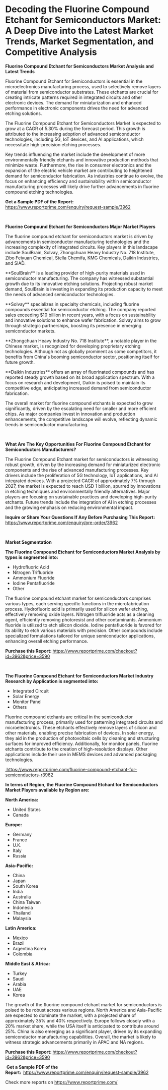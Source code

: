 <p><h1>Decoding the Fluorine Compound Etchant for Semiconductors Market: A Deep Dive into the Latest Market Trends, Market Segmentation, and Competitive Analysis</h1></p><p><strong>Fluorine Compound Etchant for Semiconductors Market Analysis and Latest Trends</strong></p>
<p><p>Fluorine Compound Etchant for Semiconductors is essential in the microelectronics manufacturing process, used to selectively remove layers of material from semiconductor substrates. These etchants are crucial for creating intricate patterns required in integrated circuits and other electronic devices. The demand for miniaturization and enhanced performance in electronic components drives the need for advanced etching solutions.</p><p>The Fluorine Compound Etchant for Semiconductors Market is expected to grow at a CAGR of 5.30% during the forecast period. This growth is attributed to the increasing adoption of advanced semiconductor technologies, including 5G, IoT devices, and AI applications, which necessitate high-precision etching processes. </p><p>Key trends influencing the market include the development of more environmentally friendly etchants and innovative production methods that minimize waste. Furthermore, the rise in consumer electronics and the expansion of the electric vehicle market are contributing to heightened demand for semiconductor fabrication. As industries continue to evolve, the focus on enhancing efficiency and sustainability within semiconductor manufacturing processes will likely drive further advancements in fluorine compound etching technologies.</p></p>
<p><strong>Get a Sample PDF of the Report:&nbsp;</strong> <a href="https://www.reportprime.com/enquiry/request-sample/3962?utm_campaign=2943&utm_medium=2&utm_source=Github&utm_content=ia&utm_term=18032025&utm_id=fluorine-compound-etchant-for-semiconductors">https://www.reportprime.com/enquiry/request-sample/3962</a></p>
<p>&nbsp;</p>
<p><strong>Fluorine Compound Etchant for Semiconductors Major Market Players</strong></p>
<p><p>The fluorine compound etchant for semiconductors market is driven by advancements in semiconductor manufacturing technologies and the increasing complexity of integrated circuits. Key players in this landscape include SoulBrain, Solvay, Zhongchuan Heavy Industry No. 718 Institute, Zibo Feiyuan Chemical, Stella Chemifa, KMG Chemicals, Daikin Industries, and SIAD.</p><p>**SoulBrain** is a leading provider of high-purity materials used in semiconductor manufacturing. The company has witnessed substantial growth due to its innovative etching solutions. Projecting robust market demand, SoulBrain is investing in expanding its production capacity to meet the needs of advanced semiconductor technologies.</p><p>**Solvay** specializes in specialty chemicals, including fluorine compounds essential for semiconductor etching. The company reported sales exceeding $10 billion in recent years, with a focus on sustainability and innovative solutions to enhance wafer fabrication. Solvay aims to grow through strategic partnerships, boosting its presence in emerging semiconductor markets.</p><p>**Zhongchuan Heavy Industry No. 718 Institute**, a notable player in the Chinese market, is recognized for developing proprietary etching technologies. Although not as globally prominent as some competitors, it benefits from China's booming semiconductor sector, positioning itself for future growth.</p><p>**Daikin Industries** offers an array of fluorinated compounds and has reported steady growth based on its broad application spectrum. With a focus on research and development, Daikin is poised to maintain its competitive edge, anticipating increased demand from semiconductor fabrication.</p><p>The overall market for fluorine compound etchants is expected to grow significantly, driven by the escalating need for smaller and more efficient chips. As major companies invest in innovation and production enhancements, the competitive landscape will evolve, reflecting dynamic trends in semiconductor manufacturing.</p></p>
<p>&nbsp;</p>
<p><strong>What Are The Key Opportunities For Fluorine Compound Etchant for Semiconductors Manufacturers?</strong></p>
<p><p>The Fluorine Compound Etchant market for semiconductors is witnessing robust growth, driven by the increasing demand for miniaturized electronic components and the rise of advanced manufacturing processes. Key drivers include the proliferation of 5G technology, IoT applications, and AI integrated devices. With a projected CAGR of approximately 7% through 2027, the market is expected to reach USD 1 billion, spurred by innovations in etching techniques and environmentally friendly alternatives. Major players are focusing on sustainable practices and developing high-purity etchants. Future trends include the integration of AI in etching processes and the growing emphasis on reducing environmental impact.</p></p>
<p><strong>Inquire or Share Your Questions If Any Before Purchasing This Report:</strong> <a href="https://www.reportprime.com/enquiry/pre-order/3962?utm_campaign=2943&utm_medium=2&utm_source=Github&utm_content=ia&utm_term=18032025&utm_id=fluorine-compound-etchant-for-semiconductors">https://www.reportprime.com/enquiry/pre-order/3962</a></p>
<p>&nbsp;</p>
<p><strong>Market Segmentation</strong></p>
<p><strong>The Fluorine Compound Etchant for Semiconductors Market Analysis by types is segmented into:</strong></p>
<p><ul><li>Hydrofluoric Acid</li><li>Nitrogen Trifluoride</li><li>Ammonium Fluoride</li><li>Iodine Pentafluoride</li><li>Other</li></ul></p>
<p><p>The fluorine compound etchant market for semiconductors comprises various types, each serving specific functions in the microfabrication process. Hydrofluoric acid is primarily used for silicon wafer etching, effectively removing oxide layers. Nitrogen trifluoride acts as a cleaning agent, efficiently removing photoresist and other contaminants. Ammonium fluoride is utilized to etch silicon dioxide. Iodine pentafluoride is favored for its ability to etch various materials with precision. Other compounds include specialized formulations tailored for unique semiconductor applications, enhancing overall etching performance.</p></p>
<p><strong>Purchase this Report:&nbsp;</strong><a href="https://www.reportprime.com/checkout?id=3962&price=3590&utm_campaign=2943&utm_medium=2&utm_source=Github&utm_content=ia&utm_term=18032025&utm_id=fluorine-compound-etchant-for-semiconductors">https://www.reportprime.com/checkout?id=3962&price=3590</a></p>
<p>&nbsp;</p>
<p><strong>The Fluorine Compound Etchant for Semiconductors Market Industry Research by Application is segmented into:</strong></p>
<p><ul><li>Integrated Circuit</li><li>Solar Energy</li><li>Monitor Panel</li><li>Others</li></ul></p>
<p><p>Fluorine compound etchants are critical in the semiconductor manufacturing process, primarily used for patterning integrated circuits and microelectronics. These etchants effectively remove layers of silicon and other materials, enabling precise fabrication of devices. In solar energy, they aid in the production of photovoltaic cells by cleaning and structuring surfaces for improved efficiency. Additionally, for monitor panels, fluorine etchants contribute to the creation of high-resolution displays. Other applications include their use in MEMS devices and advanced packaging technologies.</p></p>
<p><a href="https://www.reportprime.com/fluorine-compound-etchant-for-semiconductors-r3962?utm_campaign=2943&utm_medium=2&utm_source=Github&utm_content=ia&utm_term=18032025&utm_id=fluorine-compound-etchant-for-semiconductors">&nbsp;https://www.reportprime.com/fluorine-compound-etchant-for-semiconductors-r3962</a></p>
<p><strong>In terms of Region, the Fluorine Compound Etchant for Semiconductors Market Players available by Region are:</strong></p>
<p>
    <p> <strong> North America: </strong>
        <ul>
            <li>United States</li>
            <li>Canada</li>
        </ul>
        </p> 
    <p> <strong> Europe: </strong>
        <ul>
            <li>Germany</li>
            <li>France</li>
            <li>U.K.</li>
            <li>Italy</li>
            <li>Russia</li>
        </ul>
        </p> 
    <p> <strong> Asia-Pacific: </strong>
        <ul>
            <li>China</li>
            <li>Japan</li>
            <li>South Korea</li>
            <li>India</li>
            <li>Australia</li>
            <li>China Taiwan</li>
            <li>Indonesia</li>
            <li>Thailand</li>
            <li>Malaysia</li>
        </ul>
        </p> 
    <p> <strong> Latin America: </strong>
        <ul>
            <li>Mexico</li>
            <li>Brazil</li>
            <li>Argentina Korea</li>
            <li>Colombia</li>
        </ul>
        </p> 
    <p> <strong> Middle East & Africa: </strong>
        <ul>
            <li>Turkey</li>
            <li>Saudi</li>
            <li>Arabia</li>
            <li>UAE</li>
            <li>Korea</li>
        </ul>
    </p>
    </p>
<p><p>The growth of the fluorine compound etchant market for semiconductors is poised to be robust across various regions. North America and Asia-Pacific are expected to dominate the market, with a projected share of approximately 35% and 40% respectively. Europe follows closely with a 20% market share, while the USA itself is anticipated to contribute around 25%. China is also emerging as a significant player, driven by its expanding semiconductor manufacturing capabilities. Overall, the market is likely to witness strategic advancements primarily in APAC and NA regions.</p></p>
<p><strong>Purchase this Report: </strong><a href="https://www.reportprime.com/checkout?id=3962&price=3590&utm_campaign=2943&utm_medium=2&utm_source=Github&utm_content=ia&utm_term=18032025&utm_id=fluorine-compound-etchant-for-semiconductors">https://www.reportprime.com/checkout?id=3962&price=3590</a></p>
<p>&nbsp;<strong>Get a Sample PDF of the Report:&nbsp;&nbsp;</strong><a href="https://www.reportprime.com/enquiry/request-sample/3962?utm_campaign=2943&utm_medium=2&utm_source=Github&utm_content=ia&utm_term=18032025&utm_id=fluorine-compound-etchant-for-semiconductors">https://www.reportprime.com/enquiry/request-sample/3962</a></p>
<p><strong></strong></p>
<p>Check more reports on <a href="https://www.reportprime.com/?utm_campaign=2943&utm_medium=2&utm_source=Github&utm_content=ia&utm_term=18032025&utm_id=fluorine-compound-etchant-for-semiconductors">https://www.reportprime.com/</a></p>